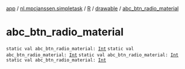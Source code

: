 [app](../../../index.md) / [nl.mpcjanssen.simpletask](../../index.md) / [R](../index.md) / [drawable](index.md) / [abc_btn_radio_material](.)

# abc_btn_radio_material

`static val abc_btn_radio_material: `[`Int`](https://kotlinlang.org/api/latest/jvm/stdlib/kotlin/-int/index.html)
`static val abc_btn_radio_material: `[`Int`](https://kotlinlang.org/api/latest/jvm/stdlib/kotlin/-int/index.html)
`static val abc_btn_radio_material: `[`Int`](https://kotlinlang.org/api/latest/jvm/stdlib/kotlin/-int/index.html)
`static val abc_btn_radio_material: `[`Int`](https://kotlinlang.org/api/latest/jvm/stdlib/kotlin/-int/index.html)
